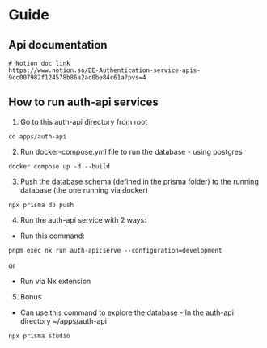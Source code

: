 # Guide

## Api documentation

```
# Notion doc link
https://www.notion.so/BE-Authentication-service-apis-9cc007982f124578b86a2ac0be84c61a?pvs=4
```

## How to run auth-api services

1. Go to this auth-api directory from root

```shell
cd apps/auth-api
```

2. Run docker-compose.yml file to run the database - using postgres

```shell
docker compose up -d --build
```

3. Push the database schema (defined in the prisma folder) to the running database (the one running via docker)

```shell
npx prisma db push
```

4. Run the auth-api service with 2 ways:

- Run this command:

```shell
pnpm exec nx run auth-api:serve --configuration=development
```

or

- Run via Nx extension

5. Bonus

- Can use this command to explore the database - In the auth-api directory ~/apps/auth-api

```shell
npx prisma studio
```
